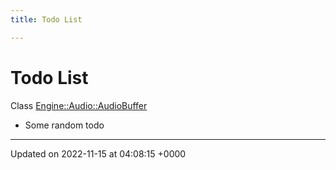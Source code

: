 ```yaml
---
title: Todo List

---
```


# Todo List






Class [Engine::Audio::AudioBuffer](/classes/classEngine_1_1Audio_1_1AudioBuffer.md)

* Some random todo 

-------------------------------

Updated on 2022-11-15 at 04:08:15 +0000

